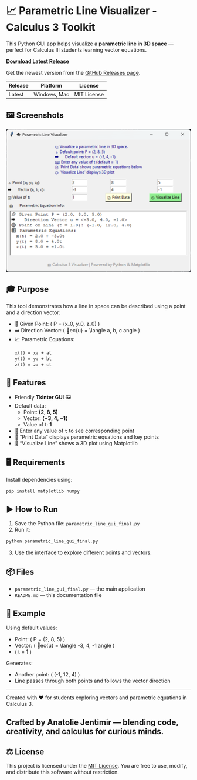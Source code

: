 # 📈 Parametric Line Visualizer - Calculus 3 Toolkit

This Python GUI app helps visualize a **parametric line in 3D space** — perfect for Calculus III students learning vector equations.

**[Download Latest Release](https://github.com/jentimanatol/parametric_line_visualizer/releases/latest)**

Get the newest version from the [GitHub Releases page](https://github.com/jentimanatol/parametric_line_visualizer/releases).

| Release | Platform      | License      |
|---------|--------------|--------------|
| Latest  | Windows, Mac | MIT License  |



## 🖼️ Screenshots

![Main GUI](assets/screenshots/Screenshot%202025-07-13%20154135.png)

## 🎓 Purpose

This tool demonstrates how a line in space can be described using a point and a direction vector:

- 📌 Given Point: \( P = (x_0, y_0, z_0) \)
- ➡️ Direction Vector: \( ec{u} = \langle a, b, c
  angle \)
- 📈 Parametric Equations:
  ```
  x(t) = x₀ + at  
  y(t) = y₀ + bt  
  z(t) = z₀ + ct
  ```

## 🧰 Features

- Friendly **Tkinter GUI** 🖼️
- Default data:
  - Point: **(2, 8, 5)**
  - Vector: **⟨−3, 4, −1⟩**
  - Value of t: **1**
- 🔢 Enter any value of `t` to see corresponding point
- 📄 “Print Data” displays parametric equations and key points
- 🎨 “Visualize Line” shows a 3D plot using Matplotlib

## 🖥️ Requirements

Install dependencies using:

```bash
pip install matplotlib numpy
```

## ▶️ How to Run

1. Save the Python file: `parametric_line_gui_final.py`
2. Run it:

```bash
python parametric_line_gui_final.py
```

3. Use the interface to explore different points and vectors.

## 📦 Files

- `parametric_line_gui_final.py` — the main application
- `README.md` — this documentation file

## 🧮 Example

Using default values:

- Point: \( P = (2, 8, 5) \)
- Vector: \( ec{u} = \langle -3, 4, -1
  angle \)
- \( t = 1 \)

Generates:

- Another point: \( (-1, 12, 4) \)
- Line passes through both points and follows the vector direction

---

Created with ❤️ for students exploring vectors and parametric equations in Calculus 3.

**Crafted by Anatolie Jentimir — blending code, creativity, and calculus for curious minds.**
------------------------------------------------------------------------------------------

## ⚖️ License

This project is licensed under the [MIT License](https://opensource.org/licenses/MIT).
You are free to use, modify, and distribute this software without restriction.
